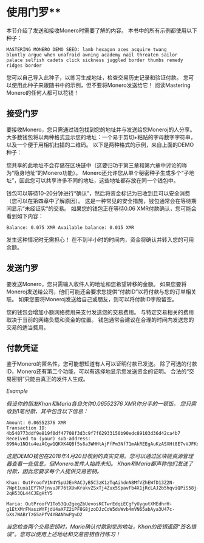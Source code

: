 # 使用门罗**

本节介绍了发送和接收Monero时需要了解的内容。 本书中的所有示例都使用以下种子：

    MASTERING MONERO DEMO SEED: lamb hexagon aces acquire twang
    bluntly argue when unafraid awning academy nail threaten sailor
    palace selfish cadets click sickness juggled border thumbs remedy
    ridges border

您可以自己导入此种子，以练习生成地址，检查交易历史记录和验证付款。 您可以使用此种子来跟随书中的示例，但不要将Monero发送给它！ 阅读Mastering Monero的任何人都可以花钱！

## 接受门罗

要接收Monero，您只需通过钱包找到您的地址并与发送给您Moneroj的人分享。 大多数钱包将以两种格式显示您的地址：一个易于剪切+粘贴的字母数字字符串，以及一个便于用相机扫描的二维码。 以下是两种格式的示例，来自上面的DEMO种子：

您共享的此地址不会存储在区块链中（这要归功于第三章和第六章中讨论的称为“隐身地址”的Monero功能）。 Monero还允许您从单个秘密种子生成多个“子地址”，因此您可以共享许多不同的地址，这些地址都存放在同一个钱包中。

钱包可以等待10-20分钟进行“确认”，然后将资金标记为已收到且可以安全消费（您可以在第四章中了解原因）。 这是一种常见的安全措施，钱包通常会在等待期间显示“未经证实”的交易。 如果您的钱包正在等待0.06 XMR付款确认，您可能会看到如下内容：

`Balance: 0.075 XMR Available balance: 0.015 XMR`

发生这种情况时无需担心！ 在不到半小时的时间内，资金将确认并转入您的可用余额。

## 发送门罗

要发送Monero，您只需输入收件人的地址和您希望转移的金额。 如果您要将Moneroj发送给公司，他们可能还会要求您提供“付款ID”以将付款与您的订单相关联。 如果您要将Moneroj发送给自己或朋友，则可以将付款ID字段留空。

您的钱包会增加小额网络费用来支付发送您的交易费用。 与特定交易相关的费用取决于当前的网络负载和资金的位置。 钱包通常会建议在合理的时间内发送您的交易的适当费用。

## 付款凭证

鉴于Monero的匿名性，您可能想知道有人可以证明付款已发送。 除了可选的付款ID，Monero还有第二个功能，可以有选择地显示您发送资金的证明。 合法的“交易密钥”只能由真正的发件人生成。

*Example*

*假设你的朋友Khan和Maria各自欠你0.06552376 XMR你分手的一顿饭。 您只需收到1笔付款，其中包含以下信息：*

    Amount: 0.06552376 XMR
    Transaction ID: 4b540773ddf9e819f0df47708f3d3c9f7f62933150b90edc89103d36d42ca4b7
    Received to (your) sub-address: 899Ao1NQtu4ezACgw1QKXK4QBf5s8a3WHHtAjFfPm3Nf71mAkREEgAuKzASXHt8E7vVJFKsQJuvApBfu21WY9WN97Put8M5

*这是DEMO钱包在2018年4月20日收到的真实交易。您可以通过区块链资源管理器查看一些信息，但Monero发件人始终未知。 Khan和Maria都声称他们发送了付款，因此您要求每个人提供交易密钥。*

    Khan: OutProofV1N4Y5pUJEnRACJyB5C3zK1zTqAihdnN8MfVZhEWfD13Z2N-
    7Npt1uxa1EY7N7jnvuJF76tXUwKrakvZSxTj4Zux5SpavFb4X1jRcLAJ2b5hqviQPiS58j-
    2qH53QL44CJEgHtY5

    Maria: OutProofV1To53Qu2gegZbUevosKCTwrEdqiECgFyUygutXMEdhrH-
    g1EtXMrFNaszWYFjdU4aXFZ2iPF8G8jzoDJzCoW5dsWvb4mVN65abAya3U47c-
    GXs7WABrTzG5aPfV4YBANhwPgwD2

*当您检查两个交易密钥时，Maria确认付款到您的地址，Khan的密钥返回“签名错误”。您可以使用上述地址和交易密钥自行练习！*

